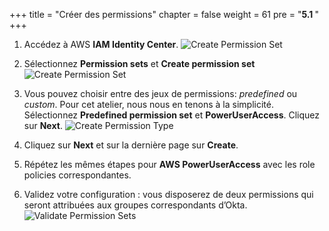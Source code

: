 +++
title = "Créer des permissions"
chapter = false
weight = 61
pre = "<b>5.1 </b>"
+++
1. Accédez à AWS **IAM Identity Center**.
![Create Permission Set](/images/go_to_aws_sso.png)

2. Sélectionnez **Permission sets** et **Create permission set**
![Create Permission Set](/images/300_create_permission_set.png)

3. Vous pouvez choisir entre des jeux de permissions: *predefined* ou *custom*. Pour cet atelier, nous nous en tenons à la simplicité. Sélectionnez **Predefined permission set** et **PowerUserAccess**. Cliquez sur **Next**.
![Create Permission Type](/images/305_create_permission_type.png)

4. Cliquez sur **Next** et sur la dernière page sur **Create**.

5. Répétez les mêmes étapes pour **AWS PowerUserAccess** avec les role policies correspondantes.

6. Validez votre configuration : vous disposerez de deux permissions qui seront attribuées aux groupes correspondants d’Okta.
![Validate Permission Sets](/images/310_validate_permission_sets.png)